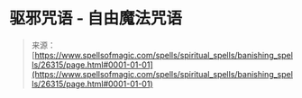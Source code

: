 <!--yml

category: 未分类

date: 2024-06-12 19:14:08

-->

# 驱邪咒语 - 自由魔法咒语

> 来源：[https://www.spellsofmagic.com/spells/spiritual_spells/banishing_spells/26315/page.html#0001-01-01](https://www.spellsofmagic.com/spells/spiritual_spells/banishing_spells/26315/page.html#0001-01-01)

